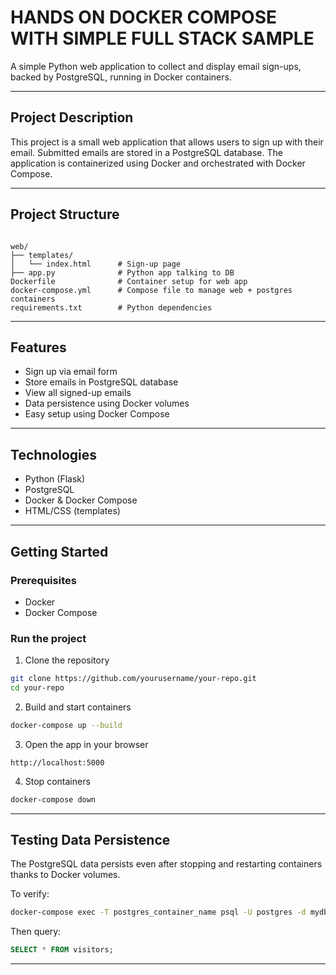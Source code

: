
# HANDS ON DOCKER COMPOSE WITH SIMPLE FULL STACK SAMPLE

A simple Python web application to collect and display email sign-ups, backed by PostgreSQL, running in Docker containers.

---

## Project Description

This project is a small web application that allows users to sign up with their email. Submitted emails are stored in a PostgreSQL database. The application is containerized using Docker and orchestrated with Docker Compose.

---

## Project Structure

```

web/
├── templates/
│   └── index.html      # Sign-up page
├── app.py              # Python app talking to DB
Dockerfile              # Container setup for web app
docker-compose.yml      # Compose file to manage web + postgres containers
requirements.txt        # Python dependencies

````

---

## Features

- Sign up via email form
- Store emails in PostgreSQL database
- View all signed-up emails
- Data persistence using Docker volumes
- Easy setup using Docker Compose

---

## Technologies

- Python (Flask)
- PostgreSQL
- Docker & Docker Compose
- HTML/CSS (templates)

---

## Getting Started

### Prerequisites

- Docker
- Docker Compose

### Run the project

1. Clone the repository

```bash
git clone https://github.com/yourusername/your-repo.git
cd your-repo
````

2. Build and start containers

```bash
docker-compose up --build
```

3. Open the app in your browser

```
http://localhost:5000
```

4. Stop containers

```bash
docker-compose down
```

---

## Testing Data Persistence

The PostgreSQL data persists even after stopping and restarting containers thanks to Docker volumes.

To verify:

```bash
docker-compose exec -T postgres_container_name psql -U postgres -d mydb
```

Then query:

```sql
SELECT * FROM visitors;
```

---


